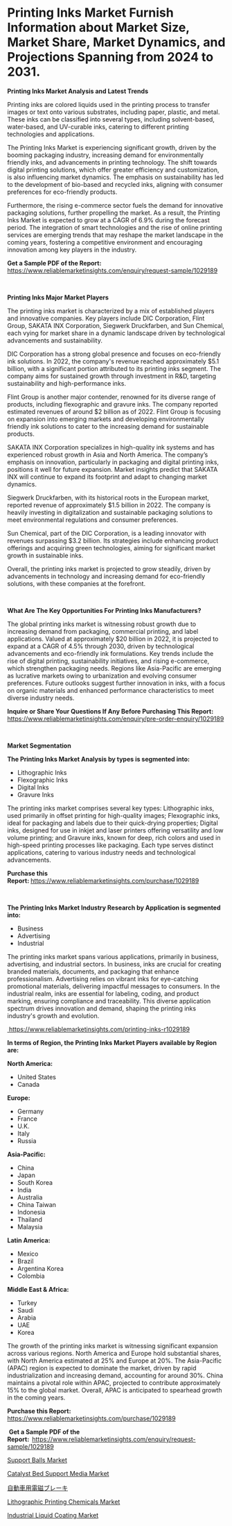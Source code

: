 <p><h1>Printing Inks Market Furnish Information about Market Size, Market Share, Market Dynamics, and Projections Spanning from 2024 to 2031.</h1></p><p><strong>Printing Inks Market Analysis and Latest Trends</strong></p>
<p><p>Printing inks are colored liquids used in the printing process to transfer images or text onto various substrates, including paper, plastic, and metal. These inks can be classified into several types, including solvent-based, water-based, and UV-curable inks, catering to different printing technologies and applications.</p><p>The Printing Inks Market is experiencing significant growth, driven by the booming packaging industry, increasing demand for environmentally friendly inks, and advancements in printing technology. The shift towards digital printing solutions, which offer greater efficiency and customization, is also influencing market dynamics. The emphasis on sustainability has led to the development of bio-based and recycled inks, aligning with consumer preferences for eco-friendly products.</p><p>Furthermore, the rising e-commerce sector fuels the demand for innovative packaging solutions, further propelling the market. As a result, the Printing Inks Market is expected to grow at a CAGR of 6.9% during the forecast period. The integration of smart technologies and the rise of online printing services are emerging trends that may reshape the market landscape in the coming years, fostering a competitive environment and encouraging innovation among key players in the industry.</p></p>
<p><strong>Get a Sample PDF of the Report:&nbsp;</strong> <a href="https://www.reliablemarketinsights.com/enquiry/request-sample/1029189">https://www.reliablemarketinsights.com/enquiry/request-sample/1029189</a></p>
<p>&nbsp;</p>
<p><strong>Printing Inks Major Market Players</strong></p>
<p><p>The printing inks market is characterized by a mix of established players and innovative companies. Key players include DIC Corporation, Flint Group, SAKATA INX Corporation, Siegwerk Druckfarben, and Sun Chemical, each vying for market share in a dynamic landscape driven by technological advancements and sustainability.</p><p>DIC Corporation has a strong global presence and focuses on eco-friendly ink solutions. In 2022, the company's revenue reached approximately $5.1 billion, with a significant portion attributed to its printing inks segment. The company aims for sustained growth through investment in R&D, targeting sustainability and high-performance inks.</p><p>Flint Group is another major contender, renowned for its diverse range of products, including flexographic and gravure inks. The company reported estimated revenues of around $2 billion as of 2022. Flint Group is focusing on expansion into emerging markets and developing environmentally friendly ink solutions to cater to the increasing demand for sustainable products.</p><p>SAKATA INX Corporation specializes in high-quality ink systems and has experienced robust growth in Asia and North America. The company’s emphasis on innovation, particularly in packaging and digital printing inks, positions it well for future expansion. Market insights predict that SAKATA INX will continue to expand its footprint and adapt to changing market dynamics.</p><p>Siegwerk Druckfarben, with its historical roots in the European market, reported revenue of approximately $1.5 billion in 2022. The company is heavily investing in digitalization and sustainable packaging solutions to meet environmental regulations and consumer preferences.</p><p>Sun Chemical, part of the DIC Corporation, is a leading innovator with revenues surpassing $3.2 billion. Its strategies include enhancing product offerings and acquiring green technologies, aiming for significant market growth in sustainable inks.</p><p>Overall, the printing inks market is projected to grow steadily, driven by advancements in technology and increasing demand for eco-friendly solutions, with these companies at the forefront.</p></p>
<p>&nbsp;</p>
<p><strong>What Are The Key Opportunities For Printing Inks Manufacturers?</strong></p>
<p><p>The global printing inks market is witnessing robust growth due to increasing demand from packaging, commercial printing, and label applications. Valued at approximately $20 billion in 2022, it is projected to expand at a CAGR of 4.5% through 2030, driven by technological advancements and eco-friendly ink formulations. Key trends include the rise of digital printing, sustainability initiatives, and rising e-commerce, which strengthen packaging needs. Regions like Asia-Pacific are emerging as lucrative markets owing to urbanization and evolving consumer preferences. Future outlooks suggest further innovation in inks, with a focus on organic materials and enhanced performance characteristics to meet diverse industry needs.</p></p>
<p><strong>Inquire or Share Your Questions If Any Before Purchasing This Report:</strong> <a href="https://www.reliablemarketinsights.com/enquiry/pre-order-enquiry/1029189">https://www.reliablemarketinsights.com/enquiry/pre-order-enquiry/1029189</a></p>
<p>&nbsp;</p>
<p><strong>Market Segmentation</strong></p>
<p><strong>The Printing Inks Market Analysis by types is segmented into:</strong></p>
<p><ul><li>Lithographic Inks</li><li>Flexographic Inks</li><li>Digital Inks</li><li>Gravure Inks</li></ul></p>
<p><p>The printing inks market comprises several key types: Lithographic inks, used primarily in offset printing for high-quality images; Flexographic inks, ideal for packaging and labels due to their quick-drying properties; Digital inks, designed for use in inkjet and laser printers offering versatility and low volume printing; and Gravure inks, known for deep, rich colors and used in high-speed printing processes like packaging. Each type serves distinct applications, catering to various industry needs and technological advancements.</p></p>
<p><strong>Purchase this Report:&nbsp;</strong><a href="https://www.reliablemarketinsights.com/purchase/1029189">https://www.reliablemarketinsights.com/purchase/1029189</a></p>
<p>&nbsp;</p>
<p><strong>The Printing Inks Market Industry Research by Application is segmented into:</strong></p>
<p><ul><li>Business</li><li>Advertising</li><li>Industrial</li></ul></p>
<p><p>The printing inks market spans various applications, primarily in business, advertising, and industrial sectors. In business, inks are crucial for creating branded materials, documents, and packaging that enhance professionalism. Advertising relies on vibrant inks for eye-catching promotional materials, delivering impactful messages to consumers. In the industrial realm, inks are essential for labeling, coding, and product marking, ensuring compliance and traceability. This diverse application spectrum drives innovation and demand, shaping the printing inks industry's growth and evolution.</p></p>
<p><a href="https://www.reliablemarketinsights.com/printing-inks-r1029189">&nbsp;https://www.reliablemarketinsights.com/printing-inks-r1029189</a></p>
<p><strong>In terms of Region, the Printing Inks Market Players available by Region are:</strong></p>
<p>
    <p> <strong> North America: </strong>
        <ul>
            <li>United States</li>
            <li>Canada</li>
        </ul>
        </p> 
    <p> <strong> Europe: </strong>
        <ul>
            <li>Germany</li>
            <li>France</li>
            <li>U.K.</li>
            <li>Italy</li>
            <li>Russia</li>
        </ul>
        </p> 
    <p> <strong> Asia-Pacific: </strong>
        <ul>
            <li>China</li>
            <li>Japan</li>
            <li>South Korea</li>
            <li>India</li>
            <li>Australia</li>
            <li>China Taiwan</li>
            <li>Indonesia</li>
            <li>Thailand</li>
            <li>Malaysia</li>
        </ul>
        </p> 
    <p> <strong> Latin America: </strong>
        <ul>
            <li>Mexico</li>
            <li>Brazil</li>
            <li>Argentina Korea</li>
            <li>Colombia</li>
        </ul>
        </p> 
    <p> <strong> Middle East & Africa: </strong>
        <ul>
            <li>Turkey</li>
            <li>Saudi</li>
            <li>Arabia</li>
            <li>UAE</li>
            <li>Korea</li>
        </ul>
    </p>
    </p>
<p><p>The growth of the printing inks market is witnessing significant expansion across various regions. North America and Europe hold substantial shares, with North America estimated at 25% and Europe at 20%. The Asia-Pacific (APAC) region is expected to dominate the market, driven by rapid industrialization and increasing demand, accounting for around 30%. China maintains a pivotal role within APAC, projected to contribute approximately 15% to the global market. Overall, APAC is anticipated to spearhead growth in the coming years.</p></p>
<p><strong>Purchase this Report: </strong><a href="https://www.reliablemarketinsights.com/purchase/1029189">https://www.reliablemarketinsights.com/purchase/1029189</a></p>
<p>&nbsp;<strong>Get a Sample PDF of the Report:&nbsp;&nbsp;</strong><a href="https://www.reliablemarketinsights.com/enquiry/request-sample/1029189">https://www.reliablemarketinsights.com/enquiry/request-sample/1029189</a></p>
<p><strong></strong></p>
<p><p><a href="https://medium.com/@dylan.greene85678/the-global-support-balls-market-is-a-dynamic-and-growing-industry-72e1238ff7c1">Support Balls Market</a></p><p><a href="https://medium.com/@dylan.greene85678/the-comprehensive-catalyst-bed-support-media-market-research-report-is-essential-for-936872b0d9ed">Catalyst Bed Support Media Market</a></p><p><a href="https://medium.com/@deonboer2023/automotive-electromagnetic-brakes-market-%E3%81%AF-%E3%82%B3%E3%82%B9%E3%83%88%E7%AE%A1%E7%90%86%E3%81%A8%E5%8A%B9%E7%8E%87%E5%90%91%E4%B8%8A%E3%82%92%E5%84%AA%E5%85%88%E3%81%97%E3%81%BE%E3%81%99-%E3%81%95%E3%82%89%E3%81%AB-%E5%A0%B1%E5%91%8A%E6%9B%B8%E3%81%AF%E5%B8%82%E5%A0%B4%E3%81%AE%E9%9C%80%E8%A6%81%E9%9D%A2%E3%81%A8%E4%BE%9B%E7%B5%A6%E9%9D%A2%E3%81%AE%E4%B8%A1%E6%96%B9%E3%82%92%E3%82%AB%E3%83%90%E3%83%BC%E3%81%97%E3%81%A6%E3%81%84%E3%81%BE%E3%81%99-242a8ab4d66b">自動車用電磁ブレーキ</a></p><p><a href="https://issuu.com/reportprime-2/docs/lithographic-printing-chemicals-mar_2eaab6d57cd510">Lithographic Printing Chemicals Market</a></p><p><a href="https://issuu.com/reportprime-2/docs/industrial-liquid-coating-market-si_33f5f0c332c2bb">Industrial Liquid Coating Market</a></p></p>